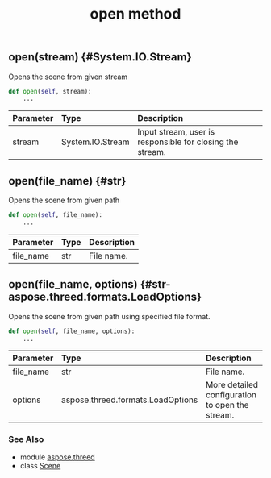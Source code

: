 ﻿---
title: open method
second_title: Aspose.3D for Python via .NET API References
description: 
type: docs
weight: 80
url: /python-net/aspose.threed/scene/open/
is_root: false
---

## open(stream) {#System.IO.Stream}

Opens the scene from given stream



```python
def open(self, stream):
    ...
```


| Parameter | Type | Description |
| :- | :- | :- |
| stream | System.IO.Stream | Input stream, user is responsible for closing the stream. |


## open(file_name) {#str}

Opens the scene from given path



```python
def open(self, file_name):
    ...
```


| Parameter | Type | Description |
| :- | :- | :- |
| file_name | str | File name. |


## open(file_name, options) {#str-aspose.threed.formats.LoadOptions}

Opens the scene from given path using specified file format.



```python
def open(self, file_name, options):
    ...
```


| Parameter | Type | Description |
| :- | :- | :- |
| file_name | str | File name. |
| options | aspose.threed.formats.LoadOptions | More detailed configuration to open the stream. |



### See Also
* module [aspose.threed](../../)
* class [Scene](/3d/python-net/aspose.threed/scene)
